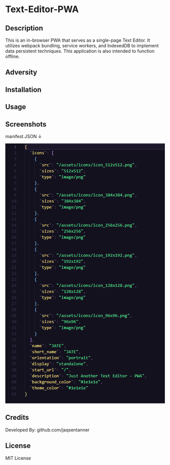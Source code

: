 # Text-Editor-PWA

## Description

This is an in-browser PWA that serves as a single-page Text Editor. It utilizes webpack bundling, service workers, and IndexedDB to implement data persistent techniques. This application is also intended to function offline. 

## Adversity

## Installation

## Usage

## Screenshots

manifest.JSON ↓ 


![](./readme_assets/manifestJSON.PNG)

## Credits

Developed By: github.com/jaqsentanner

## License

MIT License
